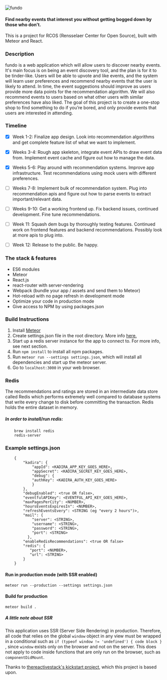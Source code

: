 ![fundo](https://raw.githubusercontent.com/lusilva/fundo/master/apps/App/client/img/fundo.png)
#### Find nearby events that interest you without getting bogged down by those who don't. 

This is a project for RCOS (Rensselaer Center for Open Source), built with Meteor and React.

### Description
fundo is a web application which will allow users to discover nearby events. It's main focus is on being an event discovery tool, and the plan is for it to be tinder-like. Users will be able to upvote and like events, and the system will learn user preferences and recommend nearby events that the user is likely to attend. In time, the event suggestions should improve as users provide more data points for the recommendation algorithm. We will also recommend events to users based on what other users with similar preferences have also liked. The goal of this project is to create a one-stop shop to find something to do if you’re bored, and only provide events that users are interested in attending.

### Timeline
- [x] Week 1-2: Finalize app design. Look into recommendation algorithms and get complete feature list of what we want to implement. 

- [x] Weeks 3-4: Rough app skeleton, integrate event APIs to draw event data from. Implement event cache and figure out how to manage the data.

- [x] Weeks 5-6: Play around with recommendation systems. Improve app infrastructure. Test recommendations using mock users with different preferences.

- [ ] Weeks 7-8: Implement bulk of recommendation system. Plug into recommendation apis and figure out how to parse events to extract important/relevant data.

- [ ] Weeks 9-10: Get a working frontend up. Fix backend issues, continued development. Fine tune recommendations.

- [ ] Week 11: Squash dem bugs by thoroughly testing features. Continued work on frontend features and backend recommendations. Possibly look at more apis to plug into.

- [ ] Week 12: Release to the public. Be happy.


### The stack & features
- ES6 modules
- Meteor
- React.js
- react-router with server-rendering
- Webpack (bundle your app / assets and send them to Meteor)
- Hot-reload with no page refresh in development mode
- Optimize your code in production mode
- Give access to NPM by using packages.json

### Build Instructions

1. Install [Meteor](https://www.meteor.com/install)
2. Create settings.json file in the root directory.
   More info [here.](http://docs.meteor.com/#/full/meteor_settings)
3. Start up a redis server instance for the app to connect to. For more info, see next section.
4. Run `npm install` to install all npm packages.
5. Run `meteor run --settings settings.json`, which will install all dependencies and start up the meteor server.
6. Go to `localhost:3000` in your web browser.


### Redis

The recommendations and ratings are stored in an intermediate data 
store called Redis which performs extremely well compared to database 
systems that write every change to disk before committing the transaction. 
Redis holds the entire dataset in memory.

##### In order to install/run redis:

        brew install redis
        redis-server


### Example settings.json
    
        {
            "kadira": {
                "appId": <KADIRA_APP_KEY_GOES_HERE>,
                "appSecret": <KADIRA_SECRET_KEY_GOES_HERE>,
                "debug": {
                "authKey": <KADIRA_AUTH_KEY_GOES_HERE>
                }
            },
            "debugEnabled": <true OR false>,
            "eventfulAPIKey": <EVENTFUL_API_KEY_GOES_HERE>,
            "maxPagesPerCity": <NUMBER>,
            "hoursEventsExpiresIn": <NUMBER>,
            "refreshEventsEvery": <STRING (eg "every 2 hours")>,
            "mail": {
                "server": <STRING>,
                "username": <STRING>,
                "password": <STRING>,
                "port": <STRING>
              },
            "enableRedisRecommendations": <true OR false>
            "redis": {
               "port": <NUMBER>,
               "url": <STRING>
            }
        }

#### Run in production mode (with SSR enabled)
`meteor run --production --settings settings.json`

#### Build for production
`meteor build .`


##### A little note about SSR
This application uses SSR (Server Side Rendering) in production. Therefore, all code that relies on the global `window` object in any view must be wrapped in a conditional such as `if (typeof window != 'undefined') { code block } `, since `window` exists only on the browser and not on the server. This does not apply to code inside functions that are only run on the browser, such as `componentDidMount`.


Thanks to [thereactivestack's kickstart project](https://github.com/thereactivestack/kickstart-simple), which this project is based upon.

